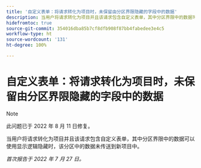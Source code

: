 ```yaml
---
title: '自定义表单：将请求转化为项目时，未保留由分区界限隐藏的字段中的数据'
description: 当用户将请求转化为项目并且该请求包含自定义表单，其中分区界限中的数据可以使用显示逻辑隐藏时，该分区中的数据未传送到新项目中。
hidefromtoc: true
source-git-commit: 354016dba85b7cf8dfb908f87bb4fabedee3e4c5
workflow-type: ht
source-wordcount: '131'
ht-degree: 100%

---
```


# 自定义表单：将请求转化为项目时，未保留由分区界限隐藏的字段中的数据

>[!NOTE]
>
> 此问题已于 2022 年 8 月 11 日修复。

当用户将请求转化为项目并且该请求包含自定义表单，其中分区界限中的数据可以使用显示逻辑隐藏时，该分区中的数据未传送到新项目中。

_首次报告于 2022 年 7 月 27 日。_


